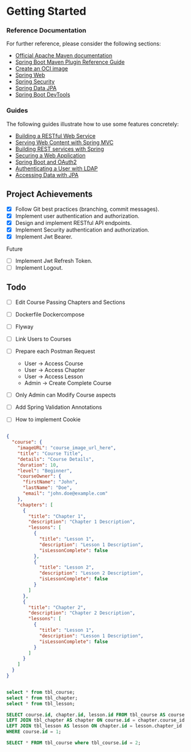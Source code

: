 # Getting Started

### Reference Documentation
For further reference, please consider the following sections:

* [Official Apache Maven documentation](https://maven.apache.org/guides/index.html)
* [Spring Boot Maven Plugin Reference Guide](https://docs.spring.io/spring-boot/docs/3.1.4/maven-plugin/reference/html/)
* [Create an OCI image](https://docs.spring.io/spring-boot/docs/3.1.4/maven-plugin/reference/html/#build-image)
* [Spring Web](https://docs.spring.io/spring-boot/docs/3.1.4/reference/htmlsingle/index.html#web)
* [Spring Security](https://docs.spring.io/spring-boot/docs/3.1.4/reference/htmlsingle/index.html#web.security)
* [Spring Data JPA](https://docs.spring.io/spring-boot/docs/3.1.4/reference/htmlsingle/index.html#data.sql.jpa-and-spring-data)
* [Spring Boot DevTools](https://docs.spring.io/spring-boot/docs/3.1.4/reference/htmlsingle/index.html#using.devtools)

### Guides
The following guides illustrate how to use some features concretely:

* [Building a RESTful Web Service](https://spring.io/guides/gs/rest-service/)
* [Serving Web Content with Spring MVC](https://spring.io/guides/gs/serving-web-content/)
* [Building REST services with Spring](https://spring.io/guides/tutorials/rest/)
* [Securing a Web Application](https://spring.io/guides/gs/securing-web/)
* [Spring Boot and OAuth2](https://spring.io/guides/tutorials/spring-boot-oauth2/)
* [Authenticating a User with LDAP](https://spring.io/guides/gs/authenticating-ldap/)
* [Accessing Data with JPA](https://spring.io/guides/gs/accessing-data-jpa/)

## Project Achievements
- [x] Follow Git best practices (branching, commit messages).
- [x] Implement user authentication and authorization.
- [x] Design and implement RESTful API endpoints.
- [x] Implement Security authentication and authorization.
- [x] Implement Jwt Bearer.

Future
- [ ] Implement Jwt Refresh Token.
- [ ] Implement Logout.

## Todo
- [ ] Edit Course Passing Chapters and Sections
- [ ] Dockerfile Dockercompose
- [ ] Flyway
- [ ] Link Users to Courses
- [ ] Prepare each Postman Request
    * User -> Access Course
    * User -> Access Chapter
    * User -> Access Lesson
    * Admin -> Create Complete Course

- [ ] Only Admin can Modify Course aspects
- [ ] Add Spring Validation Annotations
- [ ] How to implement Cookie 


```json

{
  "course": {
    "imageURL": "course_image_url_here",
    "title": "Course Title",
    "details": "Course Details",
    "duration": 10,
    "level": "Beginner",
    "courseOwner": {
      "firstName": "John",
      "lastName": "Doe",
      "email": "john.doe@example.com"
    },
    "chapters": [
      {
        "title": "Chapter 1",
        "description": "Chapter 1 Description",
        "lessons": [
          {
            "title": "Lesson 1",
            "description": "Lesson 1 Description",
            "isLessonComplete": false
          },
          {
            "title": "Lesson 2",
            "description": "Lesson 2 Description",
            "isLessonComplete": false
          }
        ]
      },
      {
        "title": "Chapter 2",
        "description": "Chapter 2 Description",
        "lessons": [
          {
            "title": "Lesson 1",
            "description": "Lesson 1 Description",
            "isLessonComplete": false
          }
        ]
      }
    ]
  }
}
```

```sql

select * from tbl_course;
select * from tbl_chapter;
select * from tbl_lesson;

SELECT course.id, chapter.id, lesson.id FROM tbl_course AS course
LEFT JOIN tbl_chapter AS chapter ON course.id = chapter.course_id
LEFT JOIN tbl_lesson AS lesson ON chapter.id = lesson.chapter_id
WHERE course.id = 1;

SELECT * FROM tbl_course where tbl_course.id = 2;
```


